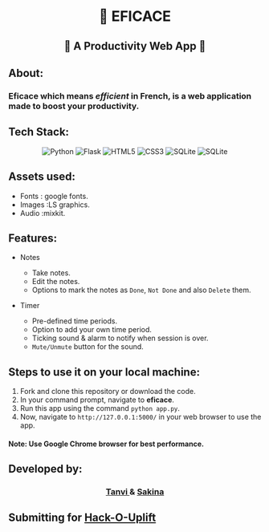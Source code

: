 <h1 align="center">🚀 EFICACE </h1>
<h2 align="center">🌳 A Productivity Web App 🌳</h2>

## About:


### **Eficace** which means *efficient* in French, is a web application made to boost your productivity.

## Tech Stack:

<p align="center">
<img alt="Python" src="https://img.shields.io/badge/python-%2300599C.svg?&style=for-the-badge&logo=python&logoColor=white" />
<img alt="Flask" src="https://img.shields.io/badge/flask-%23000.svg?style=for-the-badge&logo=flask&logoColor=white" />
<img alt="HTML5" src="https://img.shields.io/badge/html5-%23E34F26.svg?style=for-the-badge&logo=html5&logoColor=white" />
<img alt="CSS3" src="https://img.shields.io/badge/css3-%231572B6.svg?style=for-the-badge&logo=css3&logoColor=white" />
<img alt="SQLite" src="https://img.shields.io/badge/SQLite-07405E?style=for-the-badge&logo=sqlite&logoColor=white" />
<img alt="SQLite" src="https://img.shields.io/badge/javascript-%23323330.svg?style=for-the-badge&logo=javascript&logoColor=white" />
</p>

## Assets used:
- Fonts : google fonts.
- Images :LS graphics.
- Audio :mixkit.


## Features:

- Notes
    - Take notes.
    - Edit the notes.
    - Options to mark the notes as `Done`, `Not Done` and also `Delete` them.

- Timer
    - Pre-defined time periods.
    - Option to add your own time period.
    - Ticking sound & alarm to notify when session is over.
    - `Mute/Unmute` button for the sound.

## Steps to use it on your local machine:

1. Fork and clone this repository or download the code.
2. In your command prompt, navigate to **eficace**.
3. Run this app using the command `python app.py`.
4. Now, navigate to `http://127.0.0.1:5000/` in your web browser to use the app.

#### Note: Use **Google Chrome** browser for best performance.

## Developed by:

  <h3 align="center">
  <a href="https://github.com/tanvi355"> Tanvi </a> & <a href="https://github.com/sakinanomi"> Sakina </a>
  </h3>
  
  
  ## Submitting for [Hack-O-Uplift](https://uplift.girlscript.tech/hack-o-uplift.html)
